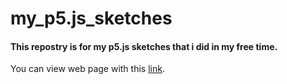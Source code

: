 <h1>my_p5.js_sketches</h1>
<h4>This repostry is for my p5.js sketches that i did in my free time.</h4>
You can view web page with this  <a href="https://muhsinunsal.github.io/my_p5.js_sketches/" >link</a>.
